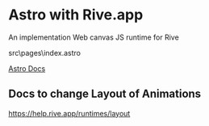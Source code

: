 # Astro with Rive.app

An implementation Web canvas JS runtime for Rive

src\pages\index.astro

[Astro Docs](https://docs.astro.build/en/getting-started/)

## Docs to change Layout of Animations

https://help.rive.app/runtimes/layout

